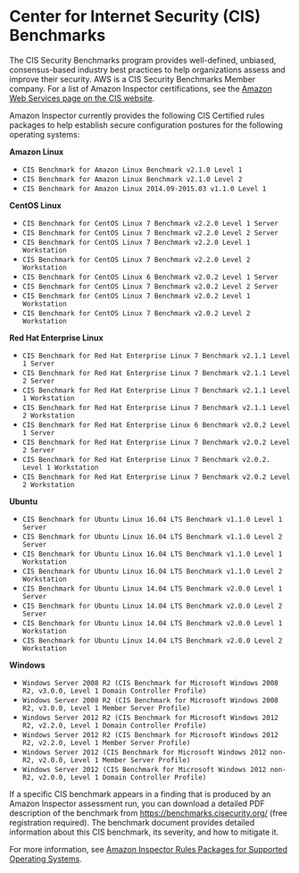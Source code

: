 # Center for Internet Security \(CIS\) Benchmarks<a name="inspector_cis"></a>

The CIS Security Benchmarks program provides well\-defined, unbiased, consensus\-based industry best practices to help organizations assess and improve their security\. AWS is a CIS Security Benchmarks Member company\. For a list of Amazon Inspector certifications, see the [Amazon Web Services page on the CIS website](https://benchmarks.cisecurity.org/membership/certified/amazon/)\.

Amazon Inspector currently provides the following CIS Certified rules packages to help establish secure configuration postures for the following operating systems:

**Amazon Linux**
+ `CIS Benchmark for Amazon Linux Benchmark v2.1.0 Level 1`
+ `CIS Benchmark for Amazon Linux Benchmark v2.1.0 Level 2`
+ `CIS Benchmark for Amazon Linux 2014.09-2015.03 v1.1.0 Level 1`

**CentOS Linux**
+ `CIS Benchmark for CentOS Linux 7 Benchmark v2.2.0 Level 1 Server`
+ `CIS Benchmark for CentOS Linux 7 Benchmark v2.2.0 Level 2 Server`
+ `CIS Benchmark for CentOS Linux 7 Benchmark v2.2.0 Level 1 Workstation`
+ `CIS Benchmark for CentOS Linux 7 Benchmark v2.2.0 Level 2 Workstation`
+ `CIS Benchmark for CentOS Linux 6 Benchmark v2.0.2 Level 1 Server`
+ `CIS Benchmark for CentOS Linux 7 Benchmark v2.0.2 Level 2 Server`
+ `CIS Benchmark for CentOS Linux 7 Benchmark v2.0.2 Level 1 Workstation`
+ `CIS Benchmark for CentOS Linux 7 Benchmark v2.0.2 Level 2 Workstation`

**Red Hat Enterprise Linux**
+ `CIS Benchmark for Red Hat Enterprise Linux 7 Benchmark v2.1.1 Level 1 Server`
+ `CIS Benchmark for Red Hat Enterprise Linux 7 Benchmark v2.1.1 Level 2 Server`
+ `CIS Benchmark for Red Hat Enterprise Linux 7 Benchmark v2.1.1 Level 1 Workstation`
+ `CIS Benchmark for Red Hat Enterprise Linux 7 Benchmark v2.1.1 Level 2 Workstation`
+ `CIS Benchmark for Red Hat Enterprise Linux 6 Benchmark v2.0.2 Level 1 Server`
+ `CIS Benchmark for Red Hat Enterprise Linux 7 Benchmark v2.0.2 Level 2 Server`
+ `CIS Benchmark for Red Hat Enterprise Linux 7 Benchmark v2.0.2. Level 1 Workstation`
+ `CIS Benchmark for Red Hat Enterprise Linux 7 Benchmark v2.0.2 Level 2 Workstation`

**Ubuntu**
+ `CIS Benchmark for Ubuntu Linux 16.04 LTS Benchmark v1.1.0 Level 1 Server`
+ `CIS Benchmark for Ubuntu Linux 16.04 LTS Benchmark v1.1.0 Level 2 Server`
+ `CIS Benchmark for Ubuntu Linux 16.04 LTS Benchmark v1.1.0 Level 1 Workstation`
+ `CIS Benchmark for Ubuntu Linux 16.04 LTS Benchmark v1.1.0 Level 2 Workstation`
+ `CIS Benchmark for Ubuntu Linux 14.04 LTS Benchmark v2.0.0 Level 1 Server`
+ `CIS Benchmark for Ubuntu Linux 14.04 LTS Benchmark v2.0.0 Level 2 Server`
+ `CIS Benchmark for Ubuntu Linux 14.04 LTS Benchmark v2.0.0 Level 1 Workstation`
+ `CIS Benchmark for Ubuntu Linux 14.04 LTS Benchmark v2.0.0 Level 2 Workstation`

**Windows**
+ `Windows Server 2008 R2 (CIS Benchmark for Microsoft Windows 2008 R2, v3.0.0, Level 1 Domain Controller Profile)`
+ `Windows Server 2008 R2 (CIS Benchmark for Microsoft Windows 2008 R2, v3.0.0, Level 1 Member Server Profile)`
+ `Windows Server 2012 R2 (CIS Benchmark for Microsoft Windows 2012 R2, v2.2.0, Level 1 Domain Controller Profile)`
+ `Windows Server 2012 R2 (CIS Benchmark for Microsoft Windows 2012 R2, v2.2.0, Level 1 Member Server Profile)`
+ `Windows Server 2012 (CIS Benchmark for Microsoft Windows 2012 non-R2, v2.0.0, Level 1 Member Server Profile)`
+ `Windows Server 2012 (CIS Benchmark for Microsoft Windows 2012 non-R2, v2.0.0, Level 1 Domain Controller Profile)`

If a specific CIS benchmark appears in a finding that is produced by an Amazon Inspector assessment run, you can download a detailed PDF description of the benchmark from [https://benchmarks\.cisecurity\.org/](https://benchmarks.cisecurity.org/) \(free registration required\)\. The benchmark document provides detailed information about this CIS benchmark, its severity, and how to mitigate it\. 

For more information, see [Amazon Inspector Rules Packages for Supported Operating Systems](inspector_rule-packages_across_os.md)\.